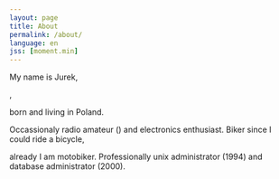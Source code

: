 ```yaml
---
layout: page
title: About
permalink: /about/
language: en
jss: [moment.min]
---
```


My name is Jurek,
<script type="text/javascript">
       document.write(moment([1973,11,06]).fromNow(true));
</script>,
born and living in Poland.

Occassionaly radio amateur
(<script>document.write(moment([2004,06]).fromNow(true));</script>)
and electronics enthusiast.
Biker since I could ride a bicycle,
<script> document.write(moment([2014,09]).fromNow(true));</script>
already I am motobiker.
Professionally unix administrator (1994) and database administrator (2000).

